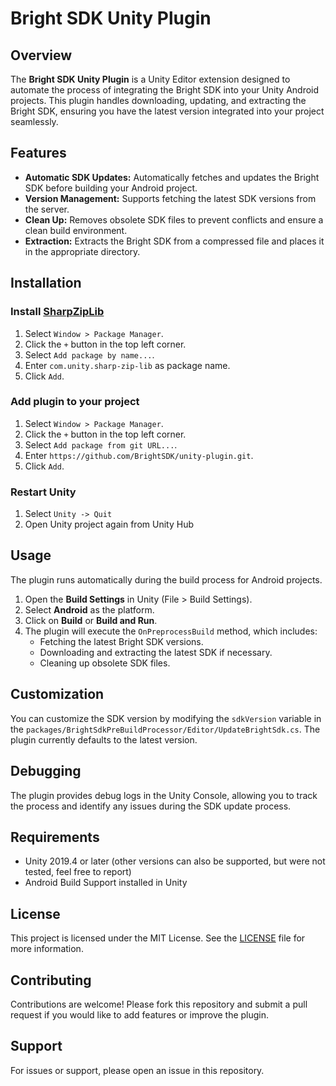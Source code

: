 # Bright SDK Unity Plugin

## Overview

The **Bright SDK Unity Plugin** is a Unity Editor extension designed to automate the process of integrating the Bright SDK into your Unity Android projects. This plugin handles downloading, updating, and extracting the Bright SDK, ensuring you have the latest version integrated into your project seamlessly.

## Features

- **Automatic SDK Updates:** Automatically fetches and updates the Bright SDK before building your Android project.
- **Version Management:** Supports fetching the latest SDK versions from the server.
- **Clean Up:** Removes obsolete SDK files to prevent conflicts and ensure a clean build environment.
- **Extraction:** Extracts the Bright SDK from a compressed file and places it in the appropriate directory.


## Installation

### Install [SharpZipLib](https://docs.unity3d.com/Packages/com.unity.sharp-zip-lib@1.3/manual/Installation.html)

1. Select `Window > Package Manager`.
2. Click the `+` button in the top left corner.
3. Select `Add package by name...`.
4. Enter `com.unity.sharp-zip-lib` as package name.
5. Click `Add`.

### Add plugin to your project

1. Select `Window > Package Manager`.
2. Click the `+` button in the top left corner.
3. Select `Add package from git URL...`.
4. Enter `https://github.com/BrightSDK/unity-plugin.git`.
5. Click `Add`.

### Restart Unity

1. Select `Unity -> Quit`
2. Open Unity project again from Unity Hub

## Usage

The plugin runs automatically during the build process for Android projects. 

1. Open the **Build Settings** in Unity (File > Build Settings).
2. Select **Android** as the platform.
3. Click on **Build** or **Build and Run**.
4. The plugin will execute the `OnPreprocessBuild` method, which includes:
   - Fetching the latest Bright SDK versions.
   - Downloading and extracting the latest SDK if necessary.
   - Cleaning up obsolete SDK files.

## Customization

You can customize the SDK version by modifying the `sdkVersion` variable in the `packages/BrightSdkPreBuildProcessor/Editor/UpdateBrightSdk.cs`. The plugin currently defaults to the latest version.

## Debugging

The plugin provides debug logs in the Unity Console, allowing you to track the process and identify any issues during the SDK update process.

## Requirements

- Unity 2019.4 or later (other versions can also be supported, but were not tested, feel free to report)
- Android Build Support installed in Unity

## License

This project is licensed under the MIT License. See the [LICENSE](LICENSE.md) file for more information.

## Contributing

Contributions are welcome! Please fork this repository and submit a pull request if you would like to add features or improve the plugin.

## Support

For issues or support, please open an issue in this repository.
